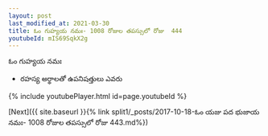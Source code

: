```yaml
---
layout: post
last_modified_at: 2021-03-30
title: ఓం గుహ్యయ నమః- 1008 రోజుల తపస్సులో రోజు  444
youtubeId: mIS69SqkX2g
---
```

 
 
 ఓం గుహ్యయ నమః  
 
 -  రహస్య అర్థాలతో ఉపనిషత్తులు ఎవరు 
 
  
 
  
 
 
 
 
 
 


{% include youtubePlayer.html id=page.youtubeId %}
 
[Next]({{ site.baseurl }}{% link  split1/_posts/2017-10-18-ఓం యజు పద భుజాయ నమః- 1008 రోజుల తపస్సులో రోజు  443.md%})
 
